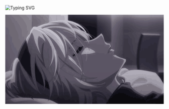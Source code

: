 ![Typing SVG](http://readme-typing-svg.herokuapp.com/?font=JetBrains+Mono&pause=1000&color=00FF00&random=false&width=435&lines=Haiiiii+I'm+gnukeith)

<p align="center">
  <img src="img/2b.gif" alt="2B">
</p>